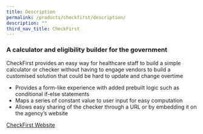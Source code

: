 ```yaml
---
title: Description
permalink: /products/checkfirst/description/
description: ""
third_nav_title: CheckFirst
---
```

### **A calculator and eligibility builder for the government**

CheckFirst provides an easy way for healthcare staff to build a simple calculator or checker without having to engage vendors to build a customised solution that could be hard to update and change overtime

*   Provides a form-like experience with added prebuilt logic such as conditional if-else statements
*   Maps a series of constant value to user input for easy computation
*   Allows easy sharing of the checker through a URL or by embedding it on the agency’s website
   
[CheckFirst Website](https://www.checkfirst.gov.sg/)
